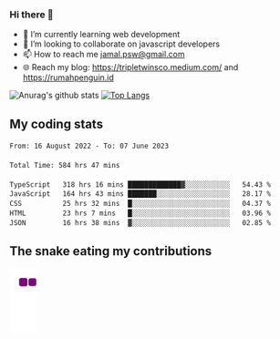 ### Hi there 👋

<!--
**padepokanpenguin/padepokanpenguin** is a ✨ _special_ ✨ repository because its `README.md` (this file) appears on your GitHub profile.
-->

- 🌱 I’m currently learning  web development
- 👯 I’m looking to collaborate on javascript developers
- 📫 How to reach me jamal.psw@gmail.com
- 🌐 Reach my blog:
   https://tripletwinsco.medium.com/ and
   https://rumahpenguin.id

![Anurag's github stats](https://github-readme-stats.vercel.app/api?username=padepokanpenguin&count_private=true&disable_animations=false&show_icons=true&theme=default)
[![Top Langs](https://github-readme-stats.vercel.app/api/top-langs/?username=padepokanpenguin&theme=default&layout=compact)](https://github.com/padepokanpenguin)

## My coding stats

<!--START_SECTION:waka-->

```txt
From: 16 August 2022 - To: 07 June 2023

Total Time: 584 hrs 47 mins

TypeScript   318 hrs 16 mins █████████████▓░░░░░░░░░░░   54.43 %
JavaScript   164 hrs 43 mins ███████░░░░░░░░░░░░░░░░░░   28.17 %
CSS          25 hrs 32 mins  █░░░░░░░░░░░░░░░░░░░░░░░░   04.37 %
HTML         23 hrs 7 mins   █░░░░░░░░░░░░░░░░░░░░░░░░   03.96 %
JSON         16 hrs 38 mins  ▓░░░░░░░░░░░░░░░░░░░░░░░░   02.85 %
```

<!--END_SECTION:waka-->


## The snake eating my contributions
![snake gif](https://github.com/padepokanpenguin/padepokanpenguin/blob/output/github-contribution-grid-snake.gif)
